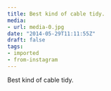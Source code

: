 ```yaml
---
title: Best kind of cable tidy.
media:
- url: media-0.jpg
date: "2014-05-29T11:11:55Z"
draft: false
tags:
- imported
- from-instagram
---
```

Best kind of cable tidy.

